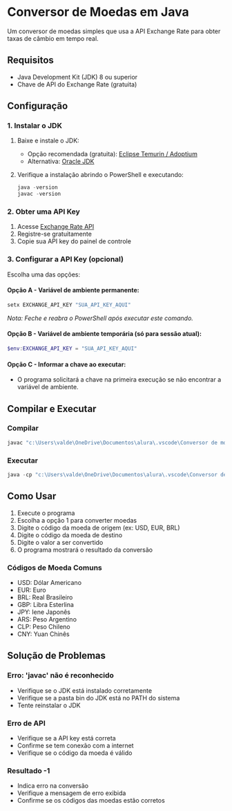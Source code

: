 # Conversor de Moedas em Java

Um conversor de moedas simples que usa a API Exchange Rate para obter taxas de câmbio em tempo real.

## Requisitos

- Java Development Kit (JDK) 8 ou superior
- Chave de API do Exchange Rate (gratuita)

## Configuração

### 1. Instalar o JDK

1. Baixe e instale o JDK:
   - Opção recomendada (gratuita): [Eclipse Temurin / Adoptium](https://adoptium.net/)
   - Alternativa: [Oracle JDK](https://www.oracle.com/java/technologies/downloads/)

2. Verifique a instalação abrindo o PowerShell e executando:
   ```powershell
   java -version
   javac -version
   ```

### 2. Obter uma API Key

1. Acesse [Exchange Rate API](https://www.exchangerate-api.com/)
2. Registre-se gratuitamente
3. Copie sua API key do painel de controle

### 3. Configurar a API Key (opcional)

Escolha uma das opções:

#### Opção A - Variável de ambiente permanente:
```powershell
setx EXCHANGE_API_KEY "SUA_API_KEY_AQUI"
```
*Nota: Feche e reabra o PowerShell após executar este comando.*

#### Opção B - Variável de ambiente temporária (só para sessão atual):
```powershell
$env:EXCHANGE_API_KEY = "SUA_API_KEY_AQUI"
```

#### Opção C - Informar a chave ao executar:
- O programa solicitará a chave na primeira execução se não encontrar a variável de ambiente.

## Compilar e Executar

### Compilar
```powershell
javac "c:\Users\valde\OneDrive\Documentos\alura\.vscode\Conversor de moedas\Conversor.java" -encoding UTF-8
```

### Executar
```powershell
java -cp "c:\Users\valde\OneDrive\Documentos\alura\.vscode\Conversor de moedas" Conversor
```

## Como Usar

1. Execute o programa
2. Escolha a opção 1 para converter moedas
3. Digite o código da moeda de origem (ex: USD, EUR, BRL)
4. Digite o código da moeda de destino
5. Digite o valor a ser convertido
6. O programa mostrará o resultado da conversão

### Códigos de Moeda Comuns

- USD: Dólar Americano
- EUR: Euro
- BRL: Real Brasileiro
- GBP: Libra Esterlina
- JPY: Iene Japonês
- ARS: Peso Argentino
- CLP: Peso Chileno
- CNY: Yuan Chinês

## Solução de Problemas

### Erro: 'javac' não é reconhecido
- Verifique se o JDK está instalado corretamente
- Verifique se a pasta bin do JDK está no PATH do sistema
- Tente reinstalar o JDK

### Erro de API
- Verifique se a API key está correta
- Confirme se tem conexão com a internet
- Verifique se o código da moeda é válido

### Resultado -1
- Indica erro na conversão
- Verifique a mensagem de erro exibida
- Confirme se os códigos das moedas estão corretos
